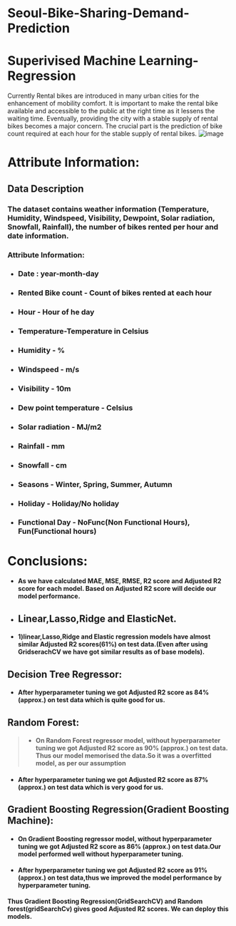# Seoul-Bike-Sharing-Demand-Prediction
# Superivised Machine Learning- Regression 
Currently Rental bikes are introduced in many urban cities for the enhancement of mobility comfort. It is important to make the rental bike available and accessible to the public at the right time as it lessens the waiting time. Eventually, providing the city with a stable supply of rental bikes becomes a major concern. The crucial part is the prediction of bike count required at each hour for the stable supply of rental bikes.
![image](https://user-images.githubusercontent.com/97581905/163705118-b08b1984-3cc6-4786-aa7c-cea8354012eb.png)
# Attribute Information:
## <b> Data Description </b>

### <b> The dataset contains weather information (Temperature, Humidity, Windspeed, Visibility, Dewpoint, Solar radiation, Snowfall, Rainfall), the number of bikes rented per hour and date information.</b>


### <b>Attribute Information: </b>

* ### Date : year-month-day
* ### Rented Bike count - Count of bikes rented at each hour
* ### Hour - Hour of he day
* ### Temperature-Temperature in Celsius
* ### Humidity - %
* ### Windspeed - m/s
* ### Visibility - 10m
* ### Dew point temperature - Celsius
* ### Solar radiation - MJ/m2
* ### Rainfall - mm
* ### Snowfall - cm
* ### Seasons - Winter, Spring, Summer, Autumn
* ### Holiday - Holiday/No holiday
* ### Functional Day - NoFunc(Non Functional Hours), Fun(Functional hours)

# Conclusions:
* #### As we have calculated MAE, MSE, RMSE, R2 score and Adjusted R2 score for each model. Based on Adjusted R2 score will decide our model performance.

* ## Linear,Lasso,Ridge and ElasticNet.
* #### 1)linear,Lasso,Ridge  and Elastic  regression models have almost similar Adjusted R2 scores(61%) on test data.(Even after using GridserachCV we have got similar results as of base models).

## Decision Tree Regressor:
* #### After hyperparameter tuning we got Adjusted R2 score as 84% (approx.) on test data which is quite good for us.

## Random Forest:

> * #### On Random Forest regressor model, without hyperparameter tuning we got Adjusted R2 score as 90% (approx.) on test data. Thus our model memorised the data.So it was a overfitted model, as per our assumption
* #### After hyperparameter tuning we got Adjusted R2 score as 87%(approx.) on test data which is  very good for us.

## Gradient Boosting Regression(Gradient Boosting Machine):

* #### On Gradient Boosting regressor model, without hyperparameter tuning we got Adjusted R2 score as 86% (approx.) on test data.Our model performed well without hyperparameter tuning.
* #### After hyperparameter tuning we got Adjusted R2 score as 91% (approx.) on test data,thus we improved the model performance by hyperparameter tuning.

 **Thus Gradient Boosting Regression(GridSearchCV) and Random forest(gridSearchCv) gives good Adjusted R2 scores. We can deploy this models.**
 

